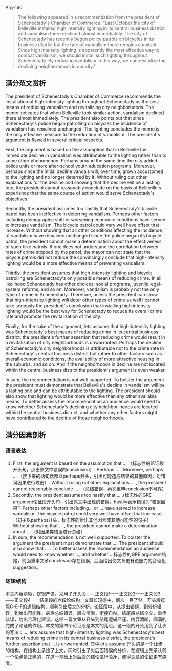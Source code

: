 Arg-160

> The following appeared in a recommendation from the president of Schenectady's Chamber of Commerce: "Last October the city of Belleville installed high intensity lighting in its central business district and vandalism there declined almost immediately. The city of Schenectady has recently begun police patrols on bicycles in its business district but the rate of vandalism there remains constant. Since high intensity lighting is apparently the most effective way to combat vandalism, we should install such lighting throughout Schenectady. By reducing vandalism in this way, we can revitalize the declining neighborhoods in our city."

## 满分范文赏析

The president of Schenectady's Chamber of Commerce recommends the installation of high-intensity lighting throughout Schenectady as the best means of reducing vandalism and revitalizing city neighborhoods. The memo indicates that when Belleville took similar action, vandalism declined there almost immediately. The president also points out that since Schenectady's police began patrolling on bicycles the incidence of vandalism has remained unchanged. The lighting concludes the memo is the only effective measure to the reduction of vandalism.  The president's argument is flawed in several critical respects.

First, the argument is based on the assumption that in Belleville the immediate decline in vandalism was attributable to the lighting rather than to some other phenomenon. Perhaps around the same time the city added police units or more after-school youth education programs. Moreover, perhaps since the initial decline vandals will, over time, grown accustomed to the lighting and no longer deterred by it. Without ruling out other explanations for the decline and showing that the decline will be a lasting one, the president cannot reasonably conclude on the basis of Belleville's experience that the same course of action would serve Schenectady's objectives.

Secondly, the president assumes too hastily that Schenectady's bicycle patrol has been ineffective in deterring vandalism. Perhaps other factors including demographic shift or worsening economic conditions have served to increase vandalism. The bicycle patrol could very well have offset that increase. Without showing that all other conditions affecting the incidence of vandalism have remained unchanged since the police began its bicycle patrol, the president cannot make a determination about the effectiveness of such bike patrols.  If one does not understand the correlation between rates of crime stopped by the patrol, the mayor can not state that the bicycle patrols did not reduce the convincingly conclude that high-intensity lighting would be a more effective means of preventing vandalism.

Thirdly, the president assumes that high-intensity lighting and bicycle patrolling are Schenectady's only possible means of reducing crime. In all likelihood Schenectady has other choices: social programs, juvenile legal-system reforms, and so on. Moreover, vandalism is probably not the only type of crime in Schenectady. Therefore, unless the president can show that high-intensity lighting will deter other types of crime as well I cannot take seriously the president's conclusion that installing high intensity lighting would be the best way for Schenectady to reduce its overall crime rate and promote the revitalization of the city.

Finally, for the sake of the argument, lets assume that high-intensity lighting was Schenectady's best means of reducing crime in its central business district, the president's further assertion that reducing crime would result in a revitalization of city neighborhoods is unwarranted. Perhaps the decline of Schenectady's city neighborhoods is attributable not to the crime rate in Schenectady's central business district but rather to other factors such as overall economic conditions, the availability of more attractive housing in the suburbs, and so on. And if the neighborhoods in decline are not located within the central business district the president's argument is even weaker.

In sum, the recommendation is not well supported. To bolster the argument the president must demonstrate that Belleville's decline in vandalism will be a lasting one and can be attributable to the lighting. The president should also show that lighting would be more effective than any other available means. To better assess the recommendation an audience would need to know whether Schenectady's declining city neighbor-hoods are located within the central business district, and whether any other factors might have contributed to the decline of those neighborhoods.

## 满分因素剖析

### 语言表达
1. First, the argument is based on the assumption that ... （标志性的论证段开头句，点出原文中错误的conclusion）. Perhaps ... . Moreover, perhaps ... （接下来的两句话都以perhaps开头，引出可能造成结果的其他原因，对错误因果进行攻击）. Without ruling out other explanations ... , the president cannot reasonably conclude ... .（总结错误，再次重申conclusion不可靠） 
2. Secondly, the president assumes too hastily that ... .(标志性的GRE argument论证段开头句，引出原文中出现的错误，hastily表示错误为“错误因果”) Perhaps other factors including... or ... have served to increase vandalism. The bicycle patrol could very well have offset that increase. （句子以perhaps开头，标志性的给出其他因素或其他可能性的句子）Without showing that ... , the president cannot make a determination about ....（对因果类错误进行总结）  
3. In sum, the recommendation is not well supported. To bolster the argument the president must demonstrate that .... The president should also show that ... . To better assess the recommendation an audience would need to know whether ..., and whether ...标志性的GRE argument结尾，前面重申文章conclusion存在错误，后面给出使文章更有说服力的合理化suggestion。

### 逻辑结构

本文内容清晰，逻辑严谨，采用了开头段——正文段1——正文段2——正文段3——正文段4——结尾段的六段论结构，文章长短适中，层次一目了然。开头段按照C-E-F的逻辑结构，顺利引出后文的分析。论证段中，从提出错误，到分析错误，到给出可能性，最后总结错误，层次清晰，衔接自然。结尾段总结全文，重申错误，给出合理化建议。这样一篇文章从开头到结尾逻辑严谨，内容清晰，圆满的完成了论证的作用。本文的第四个论证段是本文的亮点。这一段的开头用到了让步的写法：...,  lets assume that high-intensity lighting was Schenectady's best means of reducing crime in its central business district, the president's further assertion that ... is unwarranted. 其中let’s assume 开头的是一个让步的结构，在结构上承接了上文，同时引出了对后面错误的分析，在逻辑上先承认前一个论点是正确的，在这一基础上对后面的结论进行驳斥，使得文章的论证更有深度。